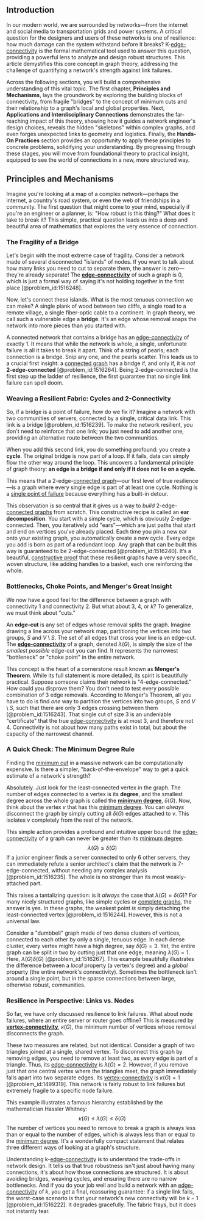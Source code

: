 ## Introduction
In our modern world, we are surrounded by networks—from the internet and social media to transportation grids and power systems. A critical question for the designers and users of these networks is one of resilience: how much damage can the system withstand before it breaks? K-[edge-connectivity](@article_id:272006) is the formal mathematical tool used to answer this question, providing a powerful lens to analyze and design robust structures. This article demystifies this core concept in graph theory, addressing the challenge of quantifying a network's strength against link failures.

Across the following sections, you will build a comprehensive understanding of this vital topic. The first chapter, **Principles and Mechanisms**, lays the groundwork by exploring the building blocks of connectivity, from fragile "bridges" to the concept of minimum cuts and their relationship to a graph's local and global properties. Next, **Applications and Interdisciplinary Connections** demonstrates the far-reaching impact of this theory, showing how it guides a network engineer's design choices, reveals the hidden "skeletons" within complex graphs, and even forges unexpected links to geometry and logistics. Finally, the **Hands-On Practices** section provides an opportunity to apply these principles to concrete problems, solidifying your understanding. By progressing through these stages, you will move from foundational theory to practical insight, equipped to see the world of connections in a new, more structured way.

## Principles and Mechanisms

Imagine you're looking at a map of a complex network—perhaps the internet, a country's road system, or even the web of friendships in a community. The first question that might come to your mind, especially if you're an engineer or a planner, is: "How robust is this thing?" What does it take to break it? This simple, practical question leads us into a deep and beautiful area of mathematics that explores the very essence of connection.

### The Fragility of a Bridge

Let's begin with the most extreme case of fragility. Consider a network made of several disconnected "islands" of nodes. If you want to talk about how many links you need to cut to separate them, the answer is zero—they're already separate! The **[edge-connectivity](@article_id:272006)** of such a graph is 0, which is just a formal way of saying it's not holding together in the first place [@problem_id:1516248].

Now, let's connect these islands. What is the most tenuous connection we can make? A single plank of wood between two cliffs, a single road to a remote village, a single fiber-optic cable to a continent. In graph theory, we call such a vulnerable edge a **bridge**. It's an edge whose removal snaps the network into more pieces than you started with.

A connected network that contains a bridge has an [edge-connectivity](@article_id:272006) of exactly 1. It means that while the network is whole, a single, unfortunate failure is all it takes to break it apart. Think of a string of pearls; each connection is a bridge. Snip any one, and the pearls scatter. This leads us to a crucial first insight: a [connected graph](@article_id:261237) has a bridge if, and only if, it is *not* **2-edge-connected** [@problem_id:1516264]. Being 2-edge-connected is the first step up the ladder of resilience, the first guarantee that no single link failure can spell doom.

### Weaving a Resilient Fabric: Cycles and 2-Connectivity

So, if a bridge is a point of failure, how do we fix it? Imagine a network with two communities of servers, connected by a single, critical data link. This link is a bridge [@problem_id:1516239]. To make the network resilient, you don't need to reinforce that one link; you just need to add another one, providing an alternative route between the two communities.

When you add this second link, you do something profound: you create a **cycle**. The original bridge is now part of a loop. If it fails, data can simply flow the other way around the loop. This uncovers a fundamental principle of graph theory: **an edge is a bridge if and only if it does not lie on a cycle.**

This means that a 2-edge-[connected graph](@article_id:261237)—our first level of true resilience—is a graph where every single edge is part of at least one cycle. Nothing is a [single point of failure](@article_id:267015) because everything has a built-in detour.

This observation is so central that it gives us a way to *build* 2-edge-[connected graphs](@article_id:264291) from scratch. This constructive recipe is called an **ear decomposition**. You start with a simple cycle, which is obviously 2-edge-connected. Then, you iteratively add "ears"—which are just paths that start and end on vertices you've already placed. Each time you pin a new ear onto your existing graph, you automatically create a new cycle. Every edge you add is born as part of a redundant loop. Any graph that can be built this way is guaranteed to be 2-edge-connected [@problem_id:1516240]. It’s a beautiful, [constructive proof](@article_id:157093) that these resilient graphs have a very specific, woven structure, like adding handles to a basket, each one reinforcing the whole.

### Bottlenecks, Choke Points, and Menger's Great Insight

We now have a good feel for the difference between a graph with connectivity 1 and connectivity 2. But what about 3, 4, or $k$? To generalize, we must think about "cuts."

An **edge-cut** is any set of edges whose removal splits the graph. Imagine drawing a line across your network map, partitioning the vertices into two groups, $S$ and $V \setminus S$. The set of all edges that cross your line is an edge-cut. The **[edge-connectivity](@article_id:272006)** of a graph, denoted $\lambda(G)$, is simply the size of the *smallest possible* edge-cut you can find. It represents the narrowest "bottleneck" or "choke point" in the entire network.

This concept is the heart of a cornerstone result known as **Menger's Theorem**. While its full statement is more detailed, its spirit is beautifully practical. Suppose someone claims their network is "4-edge-connected." How could you disprove them? You don't need to test every possible combination of 3 edge removals. According to Menger's Theorem, all you have to do is find *one* way to partition the vertices into two groups, $S$ and $V \setminus S$, such that there are only 3 edges crossing between them [@problem_id:1516243]. That single cut of size 3 is an undeniable "certificate" that the true [edge-connectivity](@article_id:272006) is at most 3, and therefore not 4. Connectivity is not about how many paths exist in total, but about the capacity of the narrowest channel.

### A Quick Check: The Minimum Degree Rule

Finding the [minimum cut](@article_id:276528) in a massive network can be computationally expensive. Is there a simpler, "back-of-the-envelope" way to get a quick estimate of a network's strength?

Absolutely. Just look for the least-connected vertex in the graph. The number of edges connected to a vertex is its **degree**, and the smallest degree across the whole graph is called the **[minimum degree](@article_id:273063)**, $\delta(G)$. Now, think about the vertex $v$ that has this [minimum degree](@article_id:273063). You can *always* disconnect the graph by simply cutting all $\delta(G)$ edges attached to $v$. This isolates $v$ completely from the rest of the network.

This simple action provides a profound and intuitive upper bound: the [edge-connectivity](@article_id:272006) of a graph can never be greater than its [minimum degree](@article_id:273063).
$$
\lambda(G) \le \delta(G)
$$
If a junior engineer finds a server connected to only 6 other servers, they can immediately refute a senior architect's claim that the network is 7-edge-connected, without needing any complex analysis [@problem_id:1516235]. The whole is no stronger than its most weakly-attached part.

This raises a tantalizing question: is it *always* the case that $\lambda(G) = \delta(G)$? For many nicely structured graphs, like simple cycles or [complete graphs](@article_id:265989), the answer is yes. In these graphs, the weakest point *is* simply detaching the least-connected vertex [@problem_id:1516244]. However, this is not a universal law.

Consider a "dumbbell" graph made of two dense clusters of vertices, connected to each other by only a single, tenuous edge. In each dense cluster, every vertex might have a high degree, say $\delta(G)=3$. Yet, the entire graph can be split in two by cutting just that one edge, meaning $\lambda(G)=1$. Here, $\lambda(G)  \delta(G)$ [@problem_id:1516267]. This example beautifully illustrates the difference between a *local* property (a vertex's degree) and a *global* property (the entire network's connectivity). Sometimes the bottleneck isn't around a single point, but in the sparse connections between large, otherwise robust, communities.

### Resilience in Perspective: Links vs. Nodes

So far, we have only discussed resilience to link failures. What about node failures, where an entire server or router goes offline? This is measured by **[vertex-connectivity](@article_id:267305)**, $\kappa(G)$, the minimum number of vertices whose removal disconnects the graph.

These two measures are related, but not identical. Consider a graph of two triangles joined at a single, shared vertex. To disconnect this graph by removing edges, you need to remove at least two, as every edge is part of a triangle. Thus, its [edge-connectivity](@article_id:272006) is $\lambda(G)=2$. However, if you remove just that one central vertex where the triangles meet, the graph immediately falls apart into two separate edges. Its [vertex-connectivity](@article_id:267305) is $\kappa(G)=1$ [@problem_id:1499319]. This network is fairly robust to link failures but extremely fragile to a specific node failure.

This example illustrates a famous hierarchy established by the mathematician Hassler Whitney:
$$
\kappa(G) \le \lambda(G) \le \delta(G)
$$
The number of vertices you need to remove to break a graph is always less than or equal to the number of edges, which is always less than or equal to the [minimum degree](@article_id:273063). It's a wonderfully compact statement that relates three different ways of looking at a graph's structure.

Understanding k-[edge-connectivity](@article_id:272006) is to understand the trade-offs in network design. It tells us that true robustness isn't just about having many connections; it's about how those connections are structured. It is about avoiding bridges, weaving cycles, and ensuring there are no narrow bottlenecks. And if you do your job well and build a network with an [edge-connectivity](@article_id:272006) of $k$, you get a final, reassuring guarantee: if a single link fails, the worst-case scenario is that your network's new connectivity will be $k-1$ [@problem_id:1516222]. It degrades gracefully. The fabric frays, but it does not instantly tear.